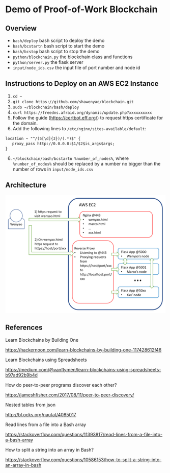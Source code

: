 # Demo of Proof-of-Work Blockchain

## Overview
* `bash/deploy` bash script to deploy the demo
* `bash/bcstartn` bash script to start the demo
* `bash/bcstop` bash script to stop the demo
* `python/blockchain.py` the blockchain class and functions
* `python/server.py` the flask server
* `input/node_ids.csv` the input file of port number and node id

## Instructions to Deploy on an AWS EC2 Instance
1. `cd ~`
2. `git clone https://github.com/shawenyao/blockchain.git`
3. `sudo ~/blockchain/bash/deploy`
4. `curl https://freedns.afraid.org/dynamic/update.php?xxxxxxxxxx`
5. Follow the guide (https://certbot.eff.org/) to request https certificate for the domain.
6. Add the following lines to `/etc/nginx/sites-available/default`:
```
location ~ "^/(5[\d]{3})/(.*)$" {
   proxy_pass http://0.0.0.0:$1/$2$is_args$args;
}
```
6. `~/blockchain/bash/bcstartn %number_of_nodes%`, where `%number_of_nodes%` should be replaced by a number no bigger than the number of rows in `input/node_ids.csv`

## Architecture
![](docs/architecture.png)

## References
Learn Blockchains by Building One

https://hackernoon.com/learn-blockchains-by-building-one-117428612f46

Learn Blockchains using Spreadsheets

https://medium.com/@vanflymen/learn-blockchains-using-spreadsheets-b97ad92b9b4d

How do peer-to-peer programs discover each other?

https://jameshfisher.com/2017/08/11/peer-to-peer-discovery/

Nested tables from json

http://bl.ocks.org/nautat/4085017

Read lines from a file into a Bash array

https://stackoverflow.com/questions/11393817/read-lines-from-a-file-into-a-bash-array

How to split a string into an array in Bash?

https://stackoverflow.com/questions/10586153/how-to-split-a-string-into-an-array-in-bash
